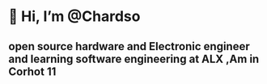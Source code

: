 <h1>👋 Hi, I’m @Chardso</h1>  <h2>open source hardware and Electronic engineer and learning software engineering at ALX ,Am in Corhot 11</h2>


